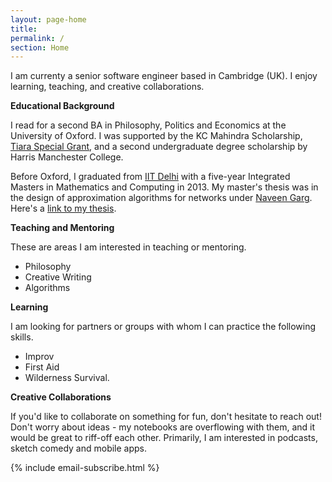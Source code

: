 ```yaml
---
layout: page-home
title:  
permalink: /
section: Home
---
```



<!-- <img class='inset right' src='/1.jpg' title='Piyush Ahuja' width='130px' />   
 -->
 
I am currenty a senior software engineer based in Cambridge (UK). I enjoy learning, teaching, and creative collaborations. 

<!-- My long-term project, [Platonia](https://play.google.com/store/apps/details?id=com.platonialabs.platonia), can now be downloaded on Google playstore. One of the best way to learn is to teach it to someone. Platonia allows you to organize one-on-one meetups with people near you for learning-and-teaching. -->
**Educational Background**

I read for a second BA in Philosophy, Politics and Economics at the University of Oxford.  I was supported by the KC Mahindra Scholarship, [Tiara Special Grant](https://www.tiarafoundation.com/copy-of-tiara-special-grant), and a second undergraduate degree scholarship by Harris Manchester College.

Before Oxford, I graduated from [IIT Delhi](https://en.wikipedia.org/wiki/Indian_Institute_of_Technology_Delhi) with a five-year Integrated Masters in Mathematics and Computing in 2013. My master's thesis was in the design of approximation algorithms for networks under [Naveen Garg](https://en.wikipedia.org/wiki/Naveen_Garg). Here's a [link to my thesis][thesis].  

<!-- The [research section](/research)  gives a summary of my research projects.
 -->
<!-- The [work section](/work)  spells out my professional experience in greater detail.  
 -->

**Teaching and Mentoring** 

These are areas I am interested in teaching or mentoring.

- Philosophy
- Creative Writing
- Algorithms

**Learning**

I am looking for partners or groups with whom I can practice the following skills. 
- Improv
- First Aid 
- Wilderness Survival.

**Creative Collaborations**

If you'd like to collaborate on something for fun, don't hesitate to reach out! Don't worry about ideas - my notebooks are overflowing with them, and it would be great to riff-off each other. Primarily, I am interested in podcasts, sketch comedy and mobile apps. 

{% include email-subscribe.html %}


[resumeFile]: ../files/piyush_resume.pdf 
[thesis]: ../files/research/thesis.pdf

 

